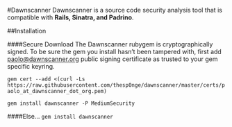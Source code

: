 #Dawnscanner
Dawnscanner is a source code security analysis tool that is compatible with __Rails, Sinatra, and Padrino__.

##Installation

####Secure Download
The Dawnscanner rubygem is cryptographically signed. To be sure the gem you install hasn’t been tampered with, first add paolo@dawnscanner.org public signing certificate as trusted to your gem specific keyring. 

`gem cert --add <(curl -Ls https://raw.githubusercontent.com/thesp0nge/dawnscanner/master/certs/paolo_at_dawnscanner_dot_org.pem)`

`gem install dawnscanner -P MediumSecurity`

####Else...
`gem install dawnscanner`